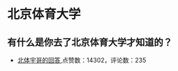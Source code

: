 # 北京体育大学
## 有什么是你去了北京体育大学才知道的？
- [北体宇哥的回答](https://www.zhihu.com/question/327818191/answer/1295781188),点赞数：14302，评论数：235
